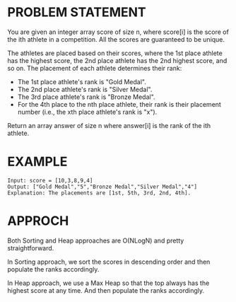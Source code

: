 # PROBLEM STATEMENT

You are given an integer array score of size n, where score[i] is the score of the ith athlete in a competition. All the scores are guaranteed to be unique.

The athletes are placed based on their scores, where the 1st place athlete has the highest score, the 2nd place athlete has the 2nd highest score, and so on. The placement of each athlete determines their rank:

 - The 1st place athlete's rank is "Gold Medal".
 - The 2nd place athlete's rank is "Silver Medal".
 - The 3rd place athlete's rank is "Bronze Medal".
 - For the 4th place to the nth place athlete, their rank is their placement number (i.e., the xth place athlete's rank is "x").

Return an array answer of size n where answer[i] is the rank of the ith athlete.

# EXAMPLE

    Input: score = [10,3,8,9,4]
    Output: ["Gold Medal","5","Bronze Medal","Silver Medal","4"]
    Explanation: The placements are [1st, 5th, 3rd, 2nd, 4th].

# APPROCH

Both Sorting and Heap approaches are O(NLogN) and pretty straightforward. 

In Sorting approach, we sort the scores in descending order and then populate the ranks accordingly.

In Heap approach, we use a Max Heap so that the top always has the highest score at any time. And then populate the ranks accordingly.